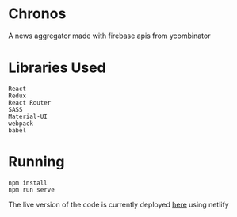 # Chronos
A news aggregator made with firebase apis from ycombinator

# Libraries Used
```
React
Redux
React Router
SASS
Material-UI
webpack
babel
```

# Running
```
npm install
npm run serve
```
The live version of the code is currently deployed [here](https://raiden-chronos.netlify.com/) using netlify
